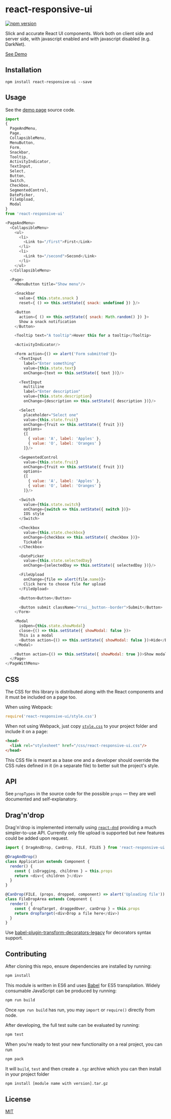 # react-responsive-ui

[![npm version](https://img.shields.io/npm/v/react-responsive-ui.svg?style=flat-square)](https://www.npmjs.com/package/react-responsive-ui)

Slick and accurate React UI components. Work both on client side and server side, with javascript enabled and with javascript disabled (e.g. DarkNet).

[See Demo](https://halt-hammerzeit.github.io/react-responsive-ui/)

## Installation

```
npm install react-responsive-ui --save
```

## Usage

See the [demo page](https://halt-hammerzeit.github.io/react-responsive-ui/) source code.

```js
import
{
  PageAndMenu,
  Page,
  CollapsibleMenu,
  MenuButton,
  Form,
  Snackbar,
  Tooltip,
  ActivityIndicator,
  TextInput,
  Select,
  Button,
  Switch,
  Checkbox,
  SegmentedControl,
  DatePicker,
  FileUpload,
  Modal
}
from 'react-responsive-ui'

<PageAndMenu>
  <CollapsibleMenu>
    <ul>
      <li>
        <Link to="/first">First</Link>
      </li>
      <li>
        <Link to="/second">Second</Link>
      </li>
    </ul>
  </CollapsibleMenu>

  <Page>
    <MenuButton title="Show menu"/>

    <Snackbar
      value={ this.state.snack }
      reset={ () => this.setState({ snack: undefined }) }/>

    <Button
      action={ () => this.setState({ snack: Math.random() }) }>
      Show a snack notification
    </Button>

    <Tooltip text="A tooltip">Hover this for a tooltip</Tooltip>

    <ActivityIndicator/>

    <Form action={() => alert('Form submitted')}>
      <TextInput
        label="Enter something"
        value={this.state.text}
        onChange={text => this.setState({ text })}/>

      <TextInput
        multiline
        label="Enter description"
        value={this.state.description}
        onChange={description => this.setState({ description })}/>

      <Select
        placeholder="Select one"
        value={this.state.fruit}
        onChange={fruit => this.setState({ fruit })}
        options=
        {[
          { value: 'A', label: 'Apples' },
          { value: 'O', label: 'Oranges' }
        ]}/>

      <SegmentedControl
        value={this.state.fruit}
        onChange={fruit => this.setState({ fruit })}
        options=
        {[
          { value: 'A', label: 'Apples' },
          { value: 'O', label: 'Oranges' }
        ]}/>

      <Switch
        value={this.state.switch}
        onChange={switch => this.setState({ switch })}>
        IOS style
      </Switch>

      <Checkbox
        value={this.state.checkbox}
        onChange={checkbox => this.setState({ checkbox })}>
        Tickable
      </Checkbox>

      <DatePicker
        value={this.state.selectedDay}
        onChange={selectedDay => this.setState({ selectedDay })}/>

      <FileUpload
        onChange={file => alert(file.name)}>
        Click here to choose file for upload
      </FileUpload>

      <Button>Button</Button>

      <Button submit className="rrui__button--border">Submit</Button>
    </Form>

    <Modal
      isOpen={this.state.showModal}
      close={() => this.setState({ showModal: false })>
      This is a modal
      <Button action={() => this.setState({ showModal: false })>Hide</Button>
    </Modal>

    <Button action={() => this.setState({ showModal: true })>Show modal</Button>
  </Page>
</PageWithMenu>
```

## CSS

The CSS for this library is distributed along with the React components and it must be included on a page too.

When using Webpack:

```js
require('react-responsive-ui/style.css')
```

When not using Webpack, just copy [`style.css`](https://github.com/halt-hammerzeit/react-responsive-ui/blob/master/style.css) to your project folder and include it on a page:

```html
<head>
  <link rel="stylesheet" href="/css/react-responsive-ui.css"/>
</head>
```

This CSS file is meant as a base one and a developer should override the CSS rules defined in it (in a separate file) to better suit the project's style.

## API

See `propTypes` in the source code for the possible `props` — they are well documented and self-explanatory.

## Drag'n'drop

Drag'n'drop is implemented internally using [`react-dnd`](https://github.com/gaearon/react-dnd) providing a much simpler-to-use API. Currently only file upload is supported but new features could be added upon request.

```js
import { DragAndDrop, CanDrop, FILE, FILES } from 'react-responsive-ui'

@DragAndDrop()
class Application extends Component {
  render() {
    const { isDragging, children } = this.props
    return <div>{ children }</div>
  }
}

@CanDrop(FILE, (props, dropped, component) => alert('Uploading file'))
class FileDropArea extends Component {
  render() {
    const { dropTarget, draggedOver, canDrop } = this.props
    return dropTarget(<div>Drop a file here</div>)
  }
}
```

Use [babel-plugin-transform-decorators-legacy](https://babeljs.io/docs/plugins/transform-decorators/) for decorators syntax support.

## Contributing

After cloning this repo, ensure dependencies are installed by running:

```sh
npm install
```

This module is written in ES6 and uses [Babel](http://babeljs.io/) for ES5
transpilation. Widely consumable JavaScript can be produced by running:

```sh
npm run build
```

Once `npm run build` has run, you may `import` or `require()` directly from
node.

After developing, the full test suite can be evaluated by running:

```sh
npm test
```

When you're ready to test your new functionality on a real project, you can run

```sh
npm pack
```

It will `build`, `test` and then create a `.tgz` archive which you can then install in your project folder

```sh
npm install [module name with version].tar.gz
```

## License

[MIT](LICENSE)